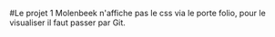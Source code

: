 #Le projet 1 Molenbeek n'affiche pas le css via le porte folio, pour le visualiser il faut passer par Git.